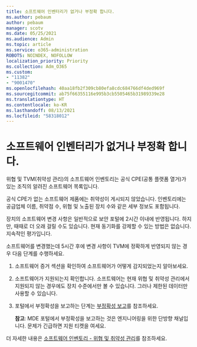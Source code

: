 ```yaml
---
title: 소프트웨어 인벤터리가 없거나 부정확 합니다.
ms.author: pebaum
author: pebaum
manager: scotv
ms.date: 05/25/2021
ms.audience: Admin
ms.topic: article
ms.service: o365-administration
ROBOTS: NOINDEX, NOFOLLOW
localization_priority: Priority
ms.collection: Adm_O365
ms.custom:
- "11382"
- "9001470"
ms.openlocfilehash: 40aa18fb2f309cb80efa8cdc684766df4ded969f
ms.sourcegitcommit: ab75f66355116e995b3cb5505465b31989339e28
ms.translationtype: HT
ms.contentlocale: ko-KR
ms.lasthandoff: 08/13/2021
ms.locfileid: "58318012"
---
```

# <a name="software-inventory-is-missing-or-inaccurate"></a>소프트웨어 인벤터리가 없거나 부정확 합니다.

위협 및 TVM(취약성 관리)의 소프트웨어 인벤토리는 공식 CPE(공통 플랫폼 열거)가 있는 조직의 알려진 소프트웨어 목록입니다.

공식 CPE가 없는 소프트웨어 제품에는 취약성이 게시되지 않았습니다. 인벤토리에는 공급업체 이름, 취약점 수, 위협 및 노출된 장치 수와 같은 세부 정보도 포함됩니다.

장치의 소프트웨어 변경 사항은 일반적으로 보안 포털에 2시간 이내에 반영됩니다. 하지만, 때때로 더 오래 걸릴 수도 있습니다. 현재 동기화를 강제할 수 있는 방법은 없습니다. 지속적인 평가입니다.

소프트웨어를 변경했는데 5시간 후에 변경 사항이 TVM에 정확하게 반영되지 않는 경우 다음 단계를 수행하세요.

1. 소프트웨어 증거 섹션을 확인하여 소프트웨어가 어떻게 감지되었는지 알아보세요.
1. 소프트웨어가 지원되는지 확인합니다. 소프트웨어는 현재 위협 및 취약성 관리에서 지원되지 않는 경우에도 장치 수준에서만 볼 수 있습니다. 그러나 제한된 데이터만 사용할 수 있습니다.
1. 포털에서 부정확성을 보고하는 단계는 [부정확성 보고](https://docs.microsoft.com/microsoft-365/security/defender-endpoint/tvm-software-inventory?view=o365-worldwide#report-inaccuracy)를 참조하세요.
   
    **참고**: MDE 포털에서 부정확성을 보고하는 것은 엔지니어링을 위한 단방향 채널입니다. 문제가 긴급하면 지원 티켓을 여세요.

더 자세한 내용은 [소프트웨어 인벤토리 - 위협 및 취약성 관리](https://docs.microsoft.com/microsoft-365/security/defender-endpoint/tvm-software-inventory)를 참조하세요.